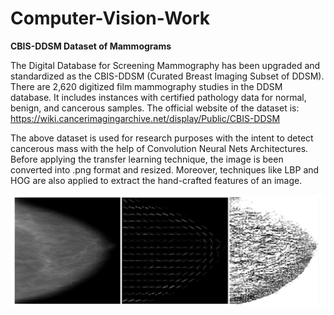 # Computer-Vision-Work

**CBIS-DDSM Dataset of Mammograms**

The Digital Database for Screening Mammography has been upgraded and standardized as the CBIS-DDSM (Curated Breast Imaging Subset of DDSM). There are 2,620 digitized film mammography studies in the DDSM database. It includes instances with certified pathology data for normal, benign, and cancerous samples. The official website of the dataset is: https://wiki.cancerimagingarchive.net/display/Public/CBIS-DDSM

The above dataset is used for research purposes with the intent to detect cancerous mass with the help of Convolution Neural Nets Architectures. Before applying the transfer learning technique, the image is been converted into .png format and resized. Moreover, techniques like LBP and HOG are also applied to extract the hand-crafted features of an image.


![HOG and LBP image of a mammogram](/Images/capture.png)
